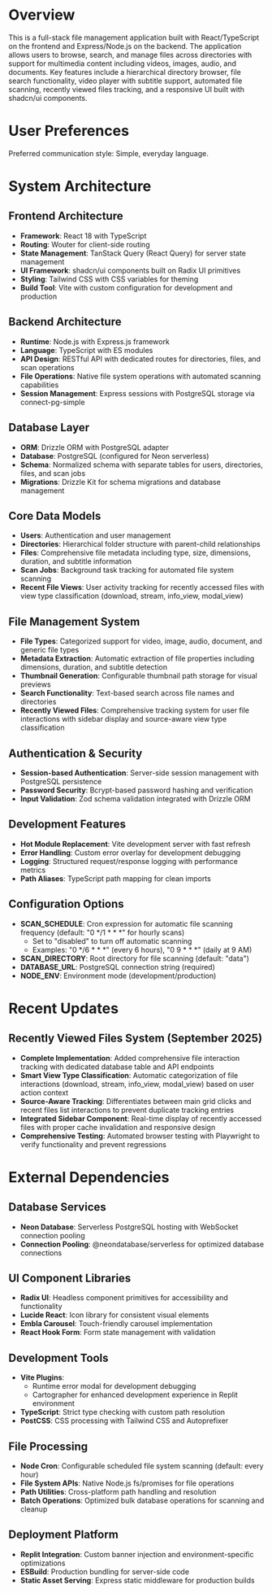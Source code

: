 # Overview

This is a full-stack file management application built with React/TypeScript on the frontend and Express/Node.js on the backend. The application allows users to browse, search, and manage files across directories with support for multimedia content including videos, images, audio, and documents. Key features include a hierarchical directory browser, file search functionality, video player with subtitle support, automated file scanning, recently viewed files tracking, and a responsive UI built with shadcn/ui components.

# User Preferences

Preferred communication style: Simple, everyday language.

# System Architecture

## Frontend Architecture
- **Framework**: React 18 with TypeScript
- **Routing**: Wouter for client-side routing
- **State Management**: TanStack Query (React Query) for server state management
- **UI Framework**: shadcn/ui components built on Radix UI primitives
- **Styling**: Tailwind CSS with CSS variables for theming
- **Build Tool**: Vite with custom configuration for development and production

## Backend Architecture
- **Runtime**: Node.js with Express.js framework
- **Language**: TypeScript with ES modules
- **API Design**: RESTful API with dedicated routes for directories, files, and scan operations
- **File Operations**: Native file system operations with automated scanning capabilities
- **Session Management**: Express sessions with PostgreSQL storage via connect-pg-simple

## Database Layer
- **ORM**: Drizzle ORM with PostgreSQL adapter
- **Database**: PostgreSQL (configured for Neon serverless)
- **Schema**: Normalized schema with separate tables for users, directories, files, and scan jobs
- **Migrations**: Drizzle Kit for schema migrations and database management

## Core Data Models
- **Users**: Authentication and user management
- **Directories**: Hierarchical folder structure with parent-child relationships
- **Files**: Comprehensive file metadata including type, size, dimensions, duration, and subtitle information
- **Scan Jobs**: Background task tracking for automated file system scanning
- **Recent File Views**: User activity tracking for recently accessed files with view type classification (download, stream, info_view, modal_view)

## File Management System
- **File Types**: Categorized support for video, image, audio, document, and generic file types
- **Metadata Extraction**: Automatic extraction of file properties including dimensions, duration, and subtitle detection
- **Thumbnail Generation**: Configurable thumbnail path storage for visual previews
- **Search Functionality**: Text-based search across file names and directories
- **Recently Viewed Files**: Comprehensive tracking system for user file interactions with sidebar display and source-aware view type classification

## Authentication & Security
- **Session-based Authentication**: Server-side session management with PostgreSQL persistence
- **Password Security**: Bcrypt-based password hashing and verification
- **Input Validation**: Zod schema validation integrated with Drizzle ORM

## Development Features
- **Hot Module Replacement**: Vite development server with fast refresh
- **Error Handling**: Custom error overlay for development debugging
- **Logging**: Structured request/response logging with performance metrics
- **Path Aliases**: TypeScript path mapping for clean imports

## Configuration Options
- **SCAN_SCHEDULE**: Cron expression for automatic file scanning frequency (default: "0 */1 * * *" for hourly scans)
  - Set to "disabled" to turn off automatic scanning
  - Examples: "0 */6 * * *" (every 6 hours), "0 9 * * *" (daily at 9 AM)
- **SCAN_DIRECTORY**: Root directory for file scanning (default: "data")
- **DATABASE_URL**: PostgreSQL connection string (required)
- **NODE_ENV**: Environment mode (development/production)

# Recent Updates

## Recently Viewed Files System (September 2025)
- **Complete Implementation**: Added comprehensive file interaction tracking with dedicated database table and API endpoints
- **Smart View Type Classification**: Automatic categorization of file interactions (download, stream, info_view, modal_view) based on user action context
- **Source-Aware Tracking**: Differentiates between main grid clicks and recent files list interactions to prevent duplicate tracking entries
- **Integrated Sidebar Component**: Real-time display of recently accessed files with proper cache invalidation and responsive design
- **Comprehensive Testing**: Automated browser testing with Playwright to verify functionality and prevent regressions

# External Dependencies

## Database Services
- **Neon Database**: Serverless PostgreSQL hosting with WebSocket connection pooling
- **Connection Pooling**: @neondatabase/serverless for optimized database connections

## UI Component Libraries
- **Radix UI**: Headless component primitives for accessibility and functionality
- **Lucide React**: Icon library for consistent visual elements
- **Embla Carousel**: Touch-friendly carousel implementation
- **React Hook Form**: Form state management with validation

## Development Tools
- **Vite Plugins**: 
  - Runtime error modal for development debugging
  - Cartographer for enhanced development experience in Replit environment
- **TypeScript**: Strict type checking with custom path resolution
- **PostCSS**: CSS processing with Tailwind CSS and Autoprefixer

## File Processing
- **Node Cron**: Configurable scheduled file system scanning (default: every hour)
- **File System APIs**: Native Node.js fs/promises for file operations
- **Path Utilities**: Cross-platform path handling and resolution
- **Batch Operations**: Optimized bulk database operations for scanning and cleanup

## Deployment Platform
- **Replit Integration**: Custom banner injection and environment-specific optimizations
- **ESBuild**: Production bundling for server-side code
- **Static Asset Serving**: Express static middleware for production builds